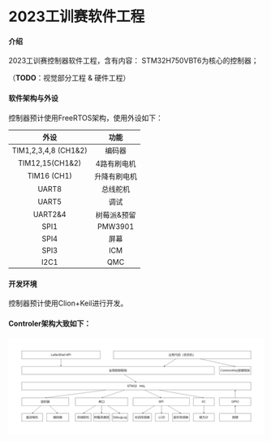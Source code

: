 # 2023工训赛软件工程

#### 介绍

2023工训赛控制器软件工程，含有内容：
STM32H750VBT6为核心的控制器；

（**TODO**：视觉部分工程 & 硬件工程）

#### 软件架构与外设

控制器预计使用FreeRTOS架构，使用外设如下：

|         外设         |     功能     |
| :------------------: | :----------: |
| TIM1,2,3,4,8 (CH1&2) |    编码器    |
|   TIM12,15(CH1&2)   | 4路有刷电机 |
|     TIM16 (CH1)     | 升降有刷电机 |
|        UART8        |   总线舵机   |
|        UART5        |     调试     |
|       UART2&4       | 树莓派&预留 |
|         SPI1         |   PMW3901   |
|         SPI4         |     屏幕     |
|         SPI3         |     ICM     |
|         I2C1         |     QMC     |

#### 开发环境

控制器预计使用Clion+Keil进行开发。

#### Controler架构大致如下：

![架构图](./Controler/structure.png)
